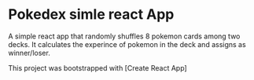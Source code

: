 # Pokedex simle react App

A simple react app that randomly shuffles 8 pokemon cards among two decks.
It calculates the experince of pokemon in the deck and assigns as winner/loser.

This project was bootstrapped with [Create React App]
